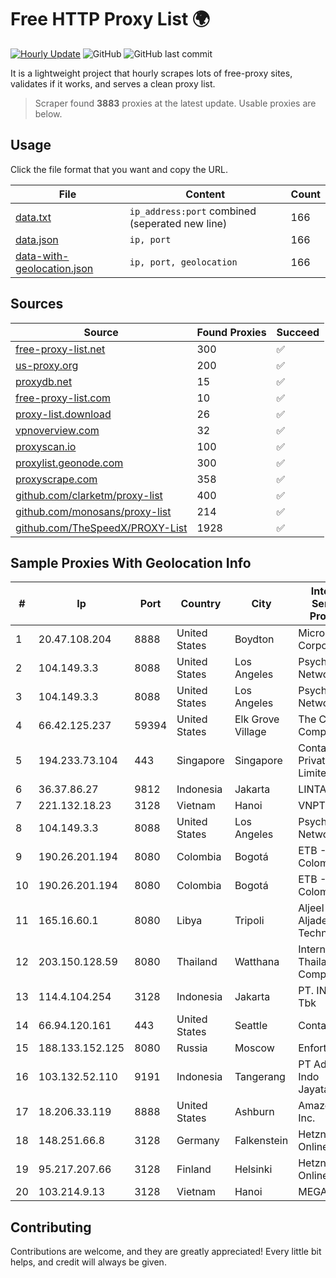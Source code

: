 
# Free HTTP Proxy List 🌍

[![Hourly Update](https://github.com/mertguvencli/http-proxy-list/actions/workflows/main.yml/badge.svg?branch=main)](https://github.com/mertguvencli/http-proxy-list/actions/workflows/main.yml)
![GitHub](https://img.shields.io/github/license/mertguvencli/http-proxy-list)
![GitHub last commit](https://img.shields.io/github/last-commit/mertguvencli/http-proxy-list)

It is a lightweight project that hourly scrapes lots of free-proxy sites, validates if it works, and serves a clean proxy list.


> Scraper found **3883** proxies at the latest update. Usable proxies are below.

## Usage

Click the file format that you want and copy the URL.


|File|Content|Count|
|----|-------|-----|
|[data.txt](https://raw.githubusercontent.com/mertguvencli/http-proxy-list/main/proxy-list/data.txt)|`ip_address:port` combined (seperated new line)|166|
|[data.json](https://raw.githubusercontent.com/mertguvencli/http-proxy-list/main/proxy-list/data.json)|`ip, port`|166|
|[data-with-geolocation.json](https://raw.githubusercontent.com/mertguvencli/http-proxy-list/main/proxy-list/data-with-geolocation.json)|`ip, port, geolocation`|166|

## Sources

|Source|Found Proxies|Succeed|
|------|-------------|-------|
|[free-proxy-list.net](https://free-proxy-list.net)|300|✅|
|[us-proxy.org](https://www.us-proxy.org)|200|✅|
|[proxydb.net](http://proxydb.net)|15|✅|
|[free-proxy-list.com](https://free-proxy-list.com/?page=&port=&type%5B%5D=http&type%5B%5D=https&up_time=0&search=Search)|10|✅|
|[proxy-list.download](https://www.proxy-list.download/HTTP)|26|✅|
|[vpnoverview.com](https://vpnoverview.com/privacy/anonymous-browsing/free-proxy-servers)|32|✅|
|[proxyscan.io](https://www.proxyscan.io)|100|✅|
|[proxylist.geonode.com](https://proxylist.geonode.com/api/proxy-list?limit=300&page=1&sort_by=lastChecked&sort_type=desc&protocols=http,https)|300|✅|
|[proxyscrape.com](https://api.proxyscrape.com/v2/?request=displayproxies&protocol=http&timeout=10000&country=all&ssl=all&anonymity=all)|358|✅|
|[github.com/clarketm/proxy-list](https://raw.githubusercontent.com/clarketm/proxy-list/master/proxy-list-raw.txt)|400|✅|
|[github.com/monosans/proxy-list](https://raw.githubusercontent.com/monosans/proxy-list/main/proxies/http.txt)|214|✅|
|[github.com/TheSpeedX/PROXY-List](https://raw.githubusercontent.com/TheSpeedX/PROXY-List/master/http.txt)|1928|✅|


## Sample Proxies With Geolocation Info

|#|Ip|Port|Country|City|Internet Service Provider|
|-|--|----|-------|----|-------------------------|
|1|20.47.108.204|8888|United States|Boydton|Microsoft Corporation|
|2|104.149.3.3|8088|United States|Los Angeles|Psychz Networks|
|3|104.149.3.3|8088|United States|Los Angeles|Psychz Networks|
|4|66.42.125.237|59394|United States|Elk Grove Village|The Constant Company|
|5|194.233.73.104|443|Singapore|Singapore|Contabo Asia Private Limited|
|6|36.37.86.27|9812|Indonesia|Jakarta|LINTASARTA|
|7|221.132.18.23|3128|Vietnam|Hanoi|VNPT|
|8|104.149.3.3|8088|United States|Los Angeles|Psychz Networks|
|9|190.26.201.194|8080|Colombia|Bogotá|ETB - Colombia|
|10|190.26.201.194|8080|Colombia|Bogotá|ETB - Colombia|
|11|165.16.60.1|8080|Libya|Tripoli|Aljeel Aljadeed For Technology|
|12|203.150.128.59|8080|Thailand|Watthana|Internet Thailand Company Ltd|
|13|114.4.104.254|3128|Indonesia|Jakarta|PT. INDOSAT Tbk|
|14|66.94.120.161|443|United States|Seattle|Contabo Inc.|
|15|188.133.152.125|8080|Russia|Moscow|Enforta-MSK|
|16|103.132.52.110|9191|Indonesia|Tangerang|PT Adeaksa Indo Jayatama|
|17|18.206.33.119|8888|United States|Ashburn|Amazon.com, Inc.|
|18|148.251.66.8|3128|Germany|Falkenstein|Hetzner Online GmbH|
|19|95.217.207.66|3128|Finland|Helsinki|Hetzner Online GmbH|
|20|103.214.9.13|3128|Vietnam|Hanoi|MEGACORE|



## Contributing

Contributions are welcome, and they are greatly appreciated! Every
little bit helps, and credit will always be given.

